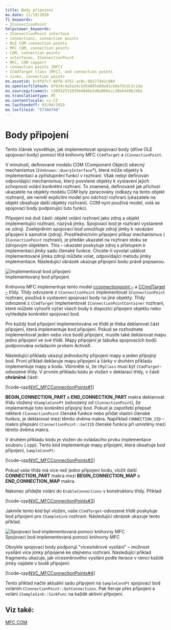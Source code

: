 ```yaml
---
title: Body připojení
ms.date: 11/19/2018
f1_keywords:
- IConnectionPoint
helpviewer_keywords:
- IConnectionPoint interface
- connections, connection points
- OLE COM connection points
- MFC COM, connection points
- COM, connection points
- interfaces, IConnectionPoint
- MFC, COM support
- connection points [MFC]
- CCmdTarget class [MFC], and connection points
- sinks, connection points
ms.assetid: bc9fd7c7-8df6-4752-ac8c-0b177442c88d
ms.openlocfilehash: 6f934c4a5a24c5d54805a60e81cb0afdcdc2c14a
ms.sourcegitcommit: c3093251193944840e3d0a068ecc30e6449624ba
ms.translationtype: MT
ms.contentlocale: cs-CZ
ms.lasthandoff: 03/04/2019
ms.locfileid: "57304740"
---
```

# <a name="connection-points"></a>Body připojení

Tento článek vysvětluje, jak implementovat spojovací body (dříve OLE spojovací body) pomocí tříd knihovny MFC `CCmdTarget` a `CConnectionPoint`.

V minulosti, definované modelu COM (Component Object) obecný mechanismus (`IUnknown::QueryInterface`*), která může objekty k implementaci a zpřístupnění funkcí v rozhraní. Však nebyl definován odpovídající mechanismus, který povolené objekty k vystavení jejich schopnost volání konkrétní rozhraní. To znamená, definované jak příchozí ukazatele na objekty modelu COM byly zpracovány (odkazy na tento objekt rozhraní), ale neměl explicitní model pro odchozí rozhraní (ukazatele na objekt obsahuje další objekty rozhraní). COM nyní používá model, volá se spojovací body podporující tuto funkci.

Připojení má dvě části: objekt volání rozhraní jako zdroj a objekt implementující rozhraní, nazývá jímky. Spojovací bod je rozhraní vystavené ve zdroji. Zveřejněním spojovací bod umožňuje zdroji jímky k navázání připojení k samotné (zdroj). Prostřednictvím připojení příkaz mechanismus ( `IConnectionPoint` rozhraní), je předán ukazatel na rozhraní stoku se zdrojovým objektem. This – ukazatel poskytuje zdroj s přístupem k implementaci jímky sadu členské funkce. Chcete-li vyvolat událost implementované jímka zdroji můžete volat, odpovídající metodu jímky implementace. Následující obrázek ukazuje připojení bodu právě popsanou.

![Implementovat bod připojení](../mfc/media/vc37lh1.gif "implementovat bod připojení") <br/>
Implementovaný bod připojení

Knihovna MFC implementuje tento model [cconnectionpoint –](../mfc/reference/cconnectionpoint-class.md) a [CCmdTarget –](../mfc/reference/ccmdtarget-class.md) třídy. Třídy odvozené z `CConnectionPoint` implementovat `IConnectionPoint` rozhraní, používá k vystavení spojovací body na jiné objekty. Třídy odvozené z `CCmdTarget` implementovat `IConnectionPointContainer` rozhraní, které můžete vytvořit výčet všech body k dispozici připojení objektu nebo vyhledejte konkrétní spojovací bod.

Pro každý bod připojení implementována ve třídě je třeba deklarovat část připojení, která implementuje bod připojení. Pokud se rozhodnete implementovat jeden nebo více bodů připojení, musíte také deklarovat mapu jedno připojení ve své třídě. Mapy připojení je tabulka spojovacích bodů podporována ovládacím prvkem ActiveX.

Následující příklady ukazují jednoduchý připojení mapy a jeden přípojný bod. První příklad deklaruje mapu připojení a čárky v druhém příkladu implementuje mapy a bodu. Všimněte si, že `CMyClass` musí být `CCmdTarget`-odvozené třídy. V prvním příkladu kódu je vložen v deklaraci třídy, v části **chráněné** části:

[!code-cpp[NVC_MFCConnectionPoints#1](../mfc/codesnippet/cpp/connection-points_1.h)]

**BEGIN_CONNECTION_PART** a **END_CONNECTION_PART** makra deklarovat třídu vložený `XSampleConnPt` (odvozený od `CConnectionPoint`), že implementuje toto konkrétní přípojný bod. Pokud je zapotřebí přepsat některé `CConnectionPoint` členské funkce nebo přidat vlastní členské funkce, je deklarovat mezi těmito dvěma makra. Například `CONNECTION_IID` – makro přepsání `CConnectionPoint::GetIID` členské funkce při umístěny mezi těmito dvěma makra.

V druhém příkladu kódu je vložen do ovládacího prvku implementace souboru (.cpp). Tento kód implementuje mapy připojení, která obsahuje bod připojení, `SampleConnPt`:

[!code-cpp[NVC_MFCConnectionPoints#2](../mfc/codesnippet/cpp/connection-points_2.cpp)]

Pokud vaše třída má více než jedno připojení bodu, vložit další **CONNECTION_PART** makra mezi **BEGIN_CONNECTION_MAP** a **END_CONNECTION_MAP** makra.

Nakonec přidejte volání do `EnableConnections` v konstruktoru třídy. Příklad:

[!code-cpp[NVC_MFCConnectionPoints#3](../mfc/codesnippet/cpp/connection-points_3.cpp)]

Jakmile tento kód byl vložen, vaše `CCmdTarget`-odvozené třídě poskytuje bod připojení pro `ISampleSink` rozhraní. Následující obrázek ukazuje tento příklad.

![Spojovací bod implementovaná pomocí knihovny MFC](../mfc/media/vc37lh2.gif "spojovací bod implementovaná pomocí knihovny MFC") <br/>
Spojovací bod implementovaná pomocí knihovny MFC

Obvykle spojovací body podporují "vícesměrové vysílání" – možnost vysílání více jímky připojené ke stejnému rozhraní. Následující příklad fragmentu ukazuje, jak vícesměrového vysílání podle iterace v rámci každé jímky najdete v bodě připojení:

[!code-cpp[NVC_MFCConnectionPoints#4](../mfc/codesnippet/cpp/connection-points_4.cpp)]

Tento příklad načte aktuální sadu připojení na `SampleConnPt` spojovací bod voláním `CConnectionPoint::GetConnections`. Pak Iteruje přes připojení a volání `ISampleSink::SinkFunc` na každé aktivní připojení.

## <a name="see-also"></a>Viz také:

[MFC COM](../mfc/mfc-com.md)

